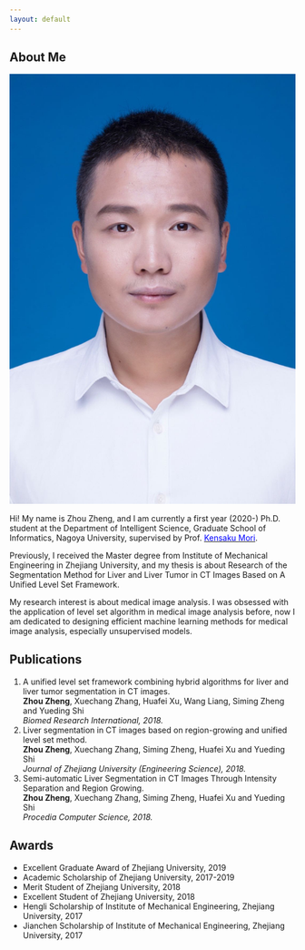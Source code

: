 ```yaml
---
layout: default
---
```


## About Me

<img class="profile-picture" src="zhengzhou.jpeg">

Hi! My name is Zhou Zheng, and I am currently a first year (2020-) Ph.D. student at the Department of Intelligent Science, Graduate School of Informatics, Nagoya University, supervised by Prof. [<font color=Blue>Kensaku Mori</font>](http://www.newves.org/wiki/).

Previously, I received the Master degree from Institute of Mechanical Engineering in Zhejiang University, and my thesis is about Research of the Segmentation Method for Liver and Liver Tumor in CT Images Based on A Unified Level Set Framework.

My research interest is about medical image analysis. I was obsessed with the application of level set algorithm in medical image analysis before, now I am dedicated to designing efficient machine learning methods for medical image analysis, especially unsupervised models.

## Publications

1. A unified level set framework combining hybrid algorithms for liver and liver tumor segmentation in CT images.   
   **Zhou Zheng**, Xuechang Zhang, Huafei Xu, Wang Liang, Siming Zheng and Yueding Shi  
   *Biomed Research International, 2018.*
2. Liver segmentation in CT images based on region-growing and unified level set method.  
   **Zhou Zheng**, Xuechang Zhang, Siming Zheng, Huafei Xu and Yueding Shi  
   *Journal of Zhejiang University (Engineering Science), 2018.*
3. Semi-automatic Liver Segmentation in CT Images Through Intensity Separation and Region Growing.  
   **Zhou Zheng**, Xuechang Zhang, Siming Zheng, Huafei Xu and Yueding Shi  
   *Procedia Computer Science, 2018.*

## Awards
* Excellent Graduate Award of Zhejiang University, 2019
* Academic Scholarship of Zhejiang University, 2017-2019
* Merit Student of Zhejiang University, 2018
* Excellent Student of Zhejiang University, 2018
* Hengli Scholarship of Institute of Mechanical Engineering, Zhejiang University, 2017
* Jianchen Scholarship of Institute of Mechanical Engineering, Zhejiang University, 2017
